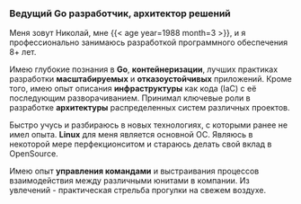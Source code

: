 ### Ведущий Go разработчик, архитектор решений

Меня зовут Николай, мне {{< age year=1988 month=3 >}}, и я профессионально занимаюсь разработкой программного обеспечения 8+ лет.

Имею глубокие познания в **Go**, **контейнеризации**, лучших практиках разработки **масштабируемых** и **отказоустойчивых** приложений. Кроме того, имею опыт описания **инфраструктуры** как кода (IaC) с её последующим разворачиванием. Принимал ключевые роли в разработке **архитектуры** распределенных систем различных проектов.

Быстро учусь и разбираюсь в новых технологиях, с которыми ранее не имел опыта. **Linux** для меня является основной ОС. Являюсь в некоторой мере перфекционситом и стараюсь делать свой вклад в OpenSource.

Имею опыт **управления командами** и выстраивания процессов взаимодействия между различными юнитами в компании. Из увлечений - практическая стрельба прогулки на свежем воздухе.
